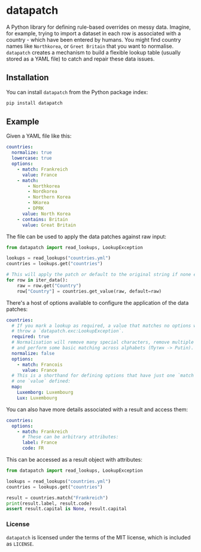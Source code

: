 # datapatch

A Python library for defining rule-based overrides on messy data. Imagine, for example,
trying to import a dataset in each row is associated with a country - which have been 
entered by humans. You might find country names like `Northkorea`, or `Greet Britain`
that you want to normalise. `datapatch` creates a mechanism to build a flexible lookup
table (usually stored as a YAML file) to catch and repair these data issues.

## Installation

You can install `datapatch` from the Python package index:

```bash
pip install datapatch
```

## Example

Given a YAML file like this:

```yaml
countries:
  normalize: true
  lowercase: true
  options:
    - match: Frankreich
      value: France
    - match:
        - Northkorea
        - Nordkorea
        - Northern Korea
        - NKorea
        - DPRK
      value: North Korea
    - contains: Britain
      value: Great Britain
```

The file can be used to apply the data patches against raw input:

```python
from datapatch import read_lookups, LookupException

lookups = read_lookups("countries.yml")
countries = lookups.get("countries")

# This will apply the patch or default to the original string if none exists:
for row in iter_data():
    raw = row.get("Country")
    row["Country"] = countries.get_value(raw, default=raw)
```

There's a host of options available to configure the application of the data
patches:

```yaml
countries:
  # If you mark a lookup as required, a value that matches no options will
  # throw a `datapatch.exc:LookupException`.
  required: true
  # Normalisation will remove many special characters, remove multiple spaces
  # and perform some basic matching across alphabets (Путин -> Putin).
  normalize: false
  options:
    - match: Francois
      value: France
  # This is a shorthand for defining options that have just one `match` and
  # one `value` defined:
  map:
    Luxemborg: Luxembourg
    Lux: Luxembourg
```

You can also have more details associated with a result and access them:

```yaml
countries:
  options:
    - match: Frankreich
      # These can be arbitrary attributes:
      label: France
      code: FR
```

This can be accessed as a result object with attributes:

```python
from datapatch import read_lookups, LookupException

lookups = read_lookups("countries.yml")
countries = lookups.get("countries")

result = countries.match("Frankreich")
print(result.label, result.code)
assert result.capital is None, result.capital
```

### License

`datapatch` is licensed under the terms of the MIT license, which is included as
`LICENSE`.